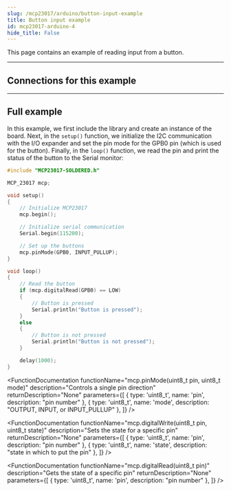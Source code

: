 ```yaml
---
slug: /mcp23017/arduino/button-input-example 
title: Button input example
id: mcp23017-arduino-4 
hide_title: False
---
```


This page contains an example of reading input from a button.

---

## Connections for this example

<CenteredImage src="/img/mcp23017/button_connection.png" width="100%" />

---

## Full example

In this example, we first include the library and create an instance of the board. Next, in the `setup()` function, we initialize the I2C communication with the I/O expander and set the pin mode for the GPB0 pin (which is used for the button). Finally, in the `loop()` function, we read the pin and print the status of the button to the Serial monitor:

```cpp
#include "MCP23017-SOLDERED.h"

MCP_23017 mcp;

void setup()
{
    // Initialize MCP23017
    mcp.begin();

    // Initialize serial communication
    Serial.begin(115200);

    // Set up the buttons
    mcp.pinMode(GPB0, INPUT_PULLUP);
}

void loop()
{
    // Read the button
    if (mcp.digitalRead(GPB0) == LOW)
    {
        // Button is pressed
        Serial.println("Button is pressed");
    }
    else
    {
        // Button is not pressed
        Serial.println("Button is not pressed");
    }

    delay(1000);
}
```

<CenteredImage src="/img/mcp23017/button.png" alt="Button state on serial monitor" caption="Button state on serial monitor" width="100%" />

<FunctionDocumentation
  functionName="mcp.begin()"
  description="Initializes the I/O extender via I2C"
  returnDescription="None"
  parameters={[]}
/>

<FunctionDocumentation
  functionName="mcp.pinMode(uint8_t pin, uint8_t mode)"
  description="Controls a single pin direction"
  returnDescription="None"
  parameters={[
    { type: 'uint8_t', name: 'pin', description: "pin number" },
    { type: 'uint8_t', name: 'mode', description: "OUTPUT, INPUT, or INPUT_PULLUP" },
  ]}
/>

<FunctionDocumentation
  functionName="mcp.digitalWrite(uint8_t pin, uint8_t state)"
  description="Sets the state for a specific pin"
  returnDescription="None"
  parameters={[
    { type: 'uint8_t', name: 'pin', description: "pin number" },
    { type: 'uint8_t', name: 'state', description: "state in which to put the pin" },
  ]}
/>

<FunctionDocumentation
  functionName="mcp.digitalRead(uint8_t pin)"
  description="Gets the state of a specific pin"
  returnDescription="None"
  parameters={[
    { type: 'uint8_t', name: 'pin', description: "pin number" },
  ]}
/>